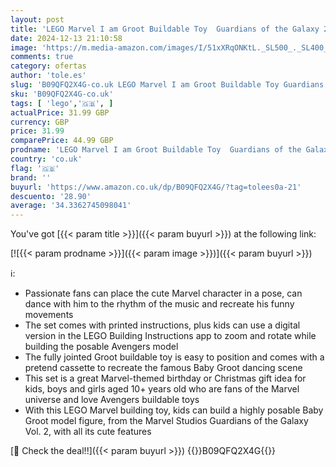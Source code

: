```yaml
---
layout: post
title: 'LEGO Marvel I am Groot Buildable Toy  Guardians of the Galaxy 2 Set Featuring a Collectable Baby Groot Model Figure  Gift Idea for 10 Plus Year Oldn Kids  Boys  Girls and Avengers Fans 76217'
date: 2024-12-13 21:10:58
image: 'https://m.media-amazon.com/images/I/51xXRqONKtL._SL500_._SL400_.jpg'
comments: true
category: ofertas
author: 'tole.es'
slug: 'B09QFQ2X4G-co.uk LEGO Marvel I am Groot Buildable Toy Guardians of the...'
sku: 'B09QFQ2X4G-co.uk'
tags: [ 'lego','🇬🇧', ]
actualPrice: 31.99 GBP
currency: GBP
price: 31.99
comparePrice: 44.99 GBP
prodname: 'LEGO Marvel I am Groot Buildable Toy  Guardians of the Galaxy 2 Set Featuring a Collectable Baby Groot Model Figure  Gift Idea for 10 Plus Year Oldn Kids  Boys  Girls and Avengers Fans 76217'
country: 'co.uk'
flag: '🇬🇧'
brand: ''
buyurl: 'https://www.amazon.co.uk/dp/B09QFQ2X4G/?tag=tolees0a-21'
descuento: '28.90'
average: '34.3362745098041'
---
```


You've got [{{< param title >}}]({{< param buyurl >}}) at the following link:

[![{{< param prodname >}}]({{< param image >}})]({{< param buyurl >}})

ℹ️:

- Passionate fans can place the cute Marvel character in a pose, can dance with him to the rhythm of the music and recreate his funny movements
- The set comes with printed instructions, plus kids can use a digital version in the LEGO Building Instructions app to zoom and rotate while building the posable Avengers model
- The fully jointed Groot buildable toy is easy to position and comes with a pretend cassette to recreate the famous Baby Groot dancing scene
- This set is a great Marvel-themed birthday or Christmas gift idea for kids, boys and girls aged 10+ years old who are fans of the Marvel universe and love Avengers buildable toys
- With this LEGO Marvel building toy, kids can build a highly posable Baby Groot model figure, from the Marvel Studios Guardians of the Galaxy Vol. 2, with all its cute features

[🛒 Check the deal!!]({{< param buyurl >}})
{{<world>}}B09QFQ2X4G{{</world>}}
